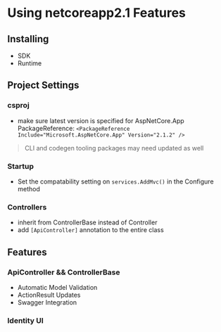 # Using netcoreapp2.1 Features

## Installing

- SDK
- Runtime

## Project Settings

### csproj

- make sure latest version is specified for AspNetCore.App PackageReference:
  `<PackageReference Include="Microsoft.AspNetCore.App" Version="2.1.2" />`

> CLI and codegen tooling packages may need updated as well

### Startup

- Set the compatability setting on `services.AddMvc()` in the Configure method

### Controllers

- inherit from ControllerBase instead of Controller
- add `[ApiController]` annotation to the entire class

## Features

### ApiController && ControllerBase

- Automatic Model Validation
- ActionResult Updates
- Swagger Integration

### Identity UI
